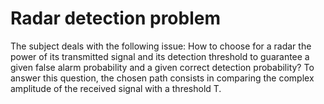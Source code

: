 # Radar detection problem
The subject deals with the following issue: How to choose for a radar the power of its transmitted signal and its detection threshold to guarantee a given false alarm probability and a given correct detection probability? To answer this question, the chosen path consists in comparing the complex amplitude of the received signal with a threshold T. 

